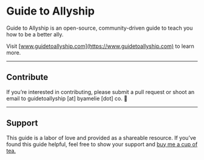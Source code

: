 # Guide to Allyship
Guide to Allyship is an open-source, community-driven guide to teach you how to be a better ally.

Visit [www.guidetoallyship.com](https://www.guidetoallyship.com) to learn more.

---

## Contribute

If you’re interested in contributing, please submit a pull request or shoot an email to guidetoallyship [at] byamelie [dot] co. :sparkling_heart:

---

## Support

This guide is a labor of love and provided as a shareable resource. If you’ve found this guide helpful, feel free to show your support and [buy me a cup of tea.](https://www.buymeacoffee.com/amelie)
